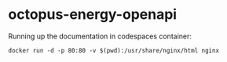 # octopus-energy-openapi

Running up the documentation in codespaces container:

`docker run -d -p 80:80 -v $(pwd):/usr/share/nginx/html nginx`